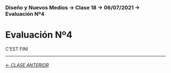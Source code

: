 ### Diseño y Nuevos Medios → Clase 18 → 06/07/2021 → Evaluación Nº4

# Evaluación Nº4

C'EST FINI


- - - - - - - 

###### [← CLASE ANTERIOR](https://github.com/profesorfaco/dno037-2022/tree/main/clase-17)
